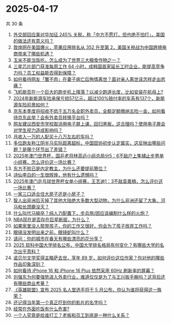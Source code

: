 # 2025-04-17

共 30 条

<!-- BEGIN -->
<!-- 最后更新时间 Thu Apr 17 2025 00:43:33 GMT+0800 (China Standard Time) -->

1. [外交部回应美对华加征 245% 关税，称「中方不愿打，但也绝不怕打」，美国的做法还有意义吗？](https://www.zhihu.com/search?q=https%3A%2F%2Fapi.zhihu.com%2Fquestions%2F1895809164938277476)
1. [敦煌网在美国爆火，苹果应用排名从 352 升至第 2，美国关税战为中国跨境电商带来了哪些机遇？](https://www.zhihu.com/search?q=https%3A%2F%2Fapi.zhihu.com%2Fquestions%2F1895610554514634740)
1. [玉米不能当饭吃，怎么成为了世界三大粮食作物之一？](https://www.zhihu.com/search?q=https%3A%2F%2Fapi.zhihu.com%2Fquestions%2F337913080)
1. [三星芯片部门获准每周工作 64 小时，成韩国首家延长工时企业，能提高竞争力吗？员工权益能否得到保障？](https://www.zhihu.com/search?q=https%3A%2F%2Fapi.zhihu.com%2Fquestions%2F1895555404341146114)
1. [如何看待网友「蟹不肉」在妻子病亡后殉情离世？面对亲人离世该怎样走出悲痛？](https://www.zhihu.com/search?q=https%3A%2F%2Fapi.zhihu.com%2Fquestions%2F1894688625788163796)
1. [飞机能否在一个巨大的跑步机上降落？以减少跑道长度，比如安装在航母上?](https://www.zhihu.com/search?q=https%3A%2F%2Fapi.zhihu.com%2Fquestions%2F1895266599809831347)
1. [2024年新能源车险承保亏损57亿元，超过100%赔付率的车系有137个，新能源车险前景如何？](https://www.zhihu.com/search?q=https%3A%2F%2Fapi.zhihu.com%2Fquestions%2F1895436271557505096)
1. [京东本季度将招收不低于五万名全职外卖员，全额足额缴纳五险一金，如何看待京东此举？会有外卖员转换平台吗？](https://www.zhihu.com/search?q=https%3A%2F%2Fapi.zhihu.com%2Fquestions%2F1895533580416970892)
1. [网友建议西安市学校取消用电子屏上课，回归黑板，这合理吗？使用电子屏会对学生视力造成影响吗？](https://www.zhihu.com/search?q=https%3A%2F%2Fapi.zhihu.com%2Fquestions%2F1895772694135403587)
1. [月收入一万的人配买十八万左右的车吗？](https://www.zhihu.com/search?q=https%3A%2F%2Fapi.zhihu.com%2Fquestions%2F664294712)
1. [多位跑友称江阴半马实际距离超标，中国田协初步认定属实，这反映出哪些问题？是哪个环节出了差错？](https://www.zhihu.com/search?q=https%3A%2F%2Fapi.zhihu.com%2Fquestions%2F1895518255554209420)
1. [2025年澳门世界杯，国乒老将林高远小组总局分5：6不敌户上隼辅止步男单小组赛，怎么评价这一场比赛？](https://www.zhihu.com/search?q=https%3A%2F%2Fapi.zhihu.com%2Fquestions%2F1895917578532157327)
1. [东方不败已是内定教主，为什么还要提前篡位？](https://www.zhihu.com/search?q=https%3A%2F%2Fapi.zhihu.com%2Fquestions%2F26609759)
1. [诗仙李白的一生很辉煌，他有什么遗憾吗？](https://www.zhihu.com/search?q=https%3A%2F%2Fapi.zhihu.com%2Fquestions%2F1895256364604974042)
1. [2025年澳门乒乓球世界杯女单小组赛，王艺迪1：3不敌袁嘉楠，怎么评价这一场比赛？](https://www.zhihu.com/search?q=https%3A%2F%2Fapi.zhihu.com%2Fquestions%2F1895562079584355265)
1. [一家三口适合住大房子还是小房子？](https://www.zhihu.com/search?q=https%3A%2F%2Fapi.zhihu.com%2Fquestions%2F1894274984572064008)
1. [智人出非洲后灭掉了其他大陆绝大多数大型动物，为什么非洲还留了大象、河马和长颈鹿没灭？](https://www.zhihu.com/search?q=https%3A%2F%2Fapi.zhihu.com%2Fquestions%2F1890531637936247394)
1. [什么叫代马输卒？纯人力配置下，步兵旅/团应该编制什么样的火炮？](https://www.zhihu.com/search?q=https%3A%2F%2Fapi.zhihu.com%2Fquestions%2F10757783760)
1. [NBA现在是否存在巨星断层，为什么？](https://www.zhihu.com/search?q=https%3A%2F%2Fapi.zhihu.com%2Fquestions%2F25258761)
1. [如果家里没人帮带孩子，你的工作又很好，你会为了孩子放弃工作吗？](https://www.zhihu.com/search?q=https%3A%2F%2Fapi.zhihu.com%2Fquestions%2F1894113089466656288)
1. [眼镜没发明出来之前，眼镜蛇叫什么？](https://www.zhihu.com/search?q=https%3A%2F%2Fapi.zhihu.com%2Fquestions%2F1888387205346616117)
1. [请问：你的城市在春天有哪些漂亮的花分享？](https://www.zhihu.com/search?q=https%3A%2F%2Fapi.zhihu.com%2Fquestions%2F13512164456)
1. [2025 软科中国大学排名公布，中国大学排名格局有何变化？有哪些大学的名次出乎意料？](https://www.zhihu.com/search?q=https%3A%2F%2Fapi.zhihu.com%2Fquestions%2F1895448004594460471)
1. [诺贝尔文学奖得主略萨去世，享年 89 岁，如何评价这位作家？你对他的哪些作品印象深刻？](https://www.zhihu.com/search?q=https%3A%2F%2Fapi.zhihu.com%2Fquestions%2F1895071501746673165)
1. [如何看待 iPhone 16 和 iPhone 16 Plus 依然采用 60Hz 刷新率的屏幕？](https://www.zhihu.com/search?q=https%3A%2F%2Fapi.zhihu.com%2Fquestions%2F665832611)
1. [刘强东为何要强势进入外卖行业，难道仅仅是为了与王兴扳手腕吗？这背后还有哪些商业考量？](https://www.zhihu.com/search?q=https%3A%2F%2Fapi.zhihu.com%2Fquestions%2F12898372957)
1. [《英雄联盟》宣布 2025 名人堂选手将于 5 月公布，你认为谁将获得这一殊荣？](https://www.zhihu.com/search?q=https%3A%2F%2Fapi.zhihu.com%2Fquestions%2F1895751777988621566)
1. [还记得当年第一个真正吓到你的影片的名字吗？](https://www.zhihu.com/search?q=https%3A%2F%2Fapi.zhihu.com%2Fquestions%2F658832208)
1. [经常在外面吃饭有什么危害?](https://www.zhihu.com/search?q=https%3A%2F%2Fapi.zhihu.com%2Fquestions%2F600903871)
1. [一个人究竟是给谁打工？老板和员工到底是一种什么关系？](https://www.zhihu.com/search?q=https%3A%2F%2Fapi.zhihu.com%2Fquestions%2F1895013953983198435)

<!-- END -->
